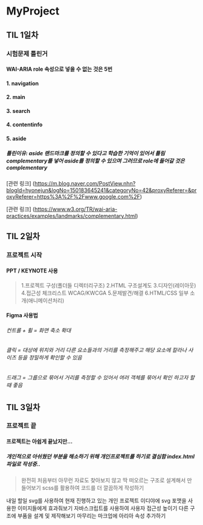 # MyProject

## TIL 1일차

### 시험문제 틀린거

#### WAI-ARIA role 속성으로 넣을 수 없는 것은 5번

#### 1. navigation

#### 2. main

#### 3. search

#### 4. contentinfo

#### 5. aside

##### 틀린이유: aside 랜드마크를 정의할 수 있다고 학습한 기억이 있어서 틀림 complementary를 넣어 aside를 정의할 수 있으며 그러므로 role에 들어갈 것은 complementary  

[관련 링크]  (https://m.blog.naver.com/PostView.nhn?blogId=hyonejun&logNo=150183645241&categoryNo=42&proxyReferer=&proxyReferer=https%3A%2F%2Fwww.google.com%2F)

[관련 링크] (https://www.w3.org/TR/wai-aria-practices/examples/landmarks/complementary.html)

## TIL 2일차

### 프로젝트 시작
#### PPT / KEYNOTE 사용
> 1.프로젝트 구성(폴더들 디렉터리구조)
> 2.HTML 구조설계도
> 3.디자인(레이아웃)
> 4.접근성 체크리스트 WCAG/KWCGA
> 5.문제발견/해결
> 6.HTML/CSS 일부 소개(애니메이션처리)

#### Figma 사용법
###### 컨트롤 + 휠 = 화면 축소 확대
###### 클릭 = 대상에 위치와 거리 다른 요소들과의 거리를 측정해주고 해당 요소에 칼라나 사이즈 등을 정밀하게 확인할 수 있음
###### 드래그 = 그룹으로 묶어서 거리를 측정할 수 있어서 여러 객체를 묶어서 확인 하고자 할때 좋음

## TIL 3일차

### 프로젝트 끝

#### 프로젝트는 아쉽게 끝났지만...
##### 개인적으로 아쉬웠던 부분을 해소하기 위해 개인프로젝트를 하기로 결심함 index.html 파일로 작성중..
> 완전히 처음부터 아무런 자료도 찾아보지 않고 딱 떠오르는 구조로 설계해서 만들어보기
> scss를 활용하여 코드를 더 깔끔하게 작성하기

내일 할일
svg를 사용하여 현재 진행하고 있는 개인 프로젝트 이디야에 svg 포맷을 사용한 이미지들에게 효과줘보기
자바스크립트를 사용하여 사용자 접근성 높이기
다른 구조에 부품을 설계 및 제작해보기
마무리는 마크업에 아리아 속성 추가하기
